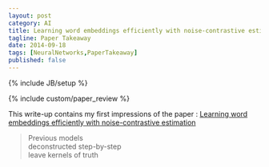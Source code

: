 ```yaml
---
layout: post
category: AI
title: Learning word embeddings efficiently with noise-contrastive estimation
tagline: Paper Takeaway
date: 2014-09-18
tags: [NeuralNetworks,PaperTakeaway]
published: false
---
```

{% include JB/setup %}

{% include custom/paper_review %}

This write-up contains my first impressions of the paper :
[Learning word embeddings efficiently with noise-contrastive estimation](https://www.cs.toronto.edu/~amnih/papers/wordreps.pdf)



> Previous models                <br/>
> deconstructed step-by-step     <br />
> leave kernels of truth          


